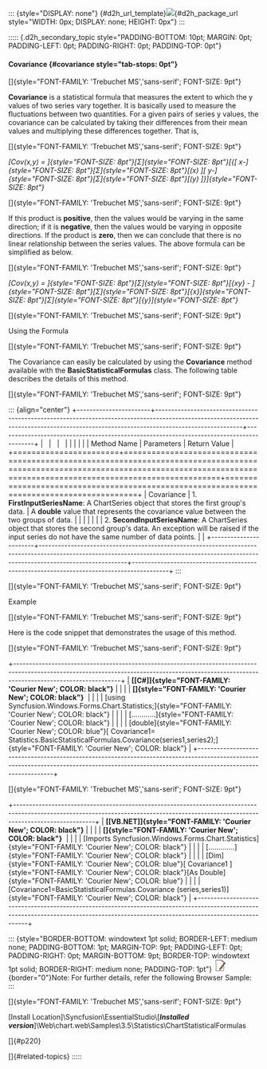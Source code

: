 ::: {style="DISPLAY: none"}
[](ms-xhelp:///?Id=d2h_url_template){#d2h_url_template}![](!package_url!){#d2h_package_url style="WIDTH: 0px; DISPLAY: none; HEIGHT: 0px"}
:::

::::: {.d2h_secondary_topic style="PADDING-BOTTOM: 10pt; MARGIN: 0pt; PADDING-LEFT: 0pt; PADDING-RIGHT: 0pt; PADDING-TOP: 0pt"}
#### Covariance {#covariance style="tab-stops: 0pt"}

[]{style="FONT-FAMILY: 'Trebuchet MS','sans-serif'; FONT-SIZE: 9pt"} 

**Covariance** is a statistical formula that measures the extent to which the y values of two series vary together. It is basically used to measure the fluctuations between two quantities. For a given pairs of series y values, the covariance can be calculated by taking their differences from their mean values and multiplying these differences together. That is,

[]{style="FONT-FAMILY: 'Trebuchet MS','sans-serif'; FONT-SIZE: 9pt"} 

*[Cov(x,y) = ]{style="FONT-SIZE: 8pt"}[Σ]{style="FONT-SIZE: 8pt"}[{\[ x-]{style="FONT-SIZE: 8pt"}[Σ]{style="FONT-SIZE: 8pt"}[(x) \]\[ y-]{style="FONT-SIZE: 8pt"}[Σ]{style="FONT-SIZE: 8pt"}[(y) \]}]{style="FONT-SIZE: 8pt"}*

[]{style="FONT-FAMILY: 'Trebuchet MS','sans-serif'; FONT-SIZE: 9pt"} 

If this product is **positive**, then the values would be varying in the same direction; if it is **negative**, then the values would be varying in opposite directions. If the product is **zero**, then we can conclude that there is no linear relationship between the series values. The above formula can be simplified as below.

[]{style="FONT-FAMILY: 'Trebuchet MS','sans-serif'; FONT-SIZE: 9pt"} 

*[Cov(x,y) = ]{style="FONT-SIZE: 8pt"}[Σ]{style="FONT-SIZE: 8pt"}[{xy} - ]{style="FONT-SIZE: 8pt"}[Σ]{style="FONT-SIZE: 8pt"}[{x}]{style="FONT-SIZE: 8pt"}[Σ]{style="FONT-SIZE: 8pt"}[{y}]{style="FONT-SIZE: 8pt"}*

[]{style="FONT-FAMILY: 'Trebuchet MS','sans-serif'; FONT-SIZE: 9pt"} 

Using the Formula

[]{style="FONT-FAMILY: 'Trebuchet MS','sans-serif'; FONT-SIZE: 9pt"} 

The Covariance can easily be calculated by using the **Covariance** method available with the **BasicStatisticalFormulas** class. The following table describes the details of this method.

[]{style="FONT-FAMILY: 'Trebuchet MS','sans-serif'; FONT-SIZE: 9pt"} 

::: {align="center"}
+-----------------------+---------------------------------------------------------------------------------------------------------------------------------------------------------------------------------------+-----------------------------------------------------------------------------------------+
|                       |                                                                                                                                                                                       |                                                                                         |
|                       |                                                                                                                                                                                       |                                                                                         |
| Method Name           | Parameters                                                                                                                                                                            | Return Value                                                                            |
+=======================+=======================================================================================================================================================================================+=========================================================================================+
| Covariance            | 1\. **FirstInputSeriesName**: A ChartSeries object that stores the first group\'s data.                                                                                               | A **double** value that represents the covariance value between the two groups of data. |
|                       |                                                                                                                                                                                       |                                                                                         |
|                       | 2\. **SecondInputSeriesName**: A ChartSeries object that stores the second group\'s data. An exception will be raised if the input series do not have the same number of data points. |                                                                                         |
+-----------------------+---------------------------------------------------------------------------------------------------------------------------------------------------------------------------------------+-----------------------------------------------------------------------------------------+
:::

[]{style="FONT-FAMILY: 'Trebuchet MS','sans-serif'; FONT-SIZE: 9pt"} 

Example

[]{style="FONT-FAMILY: 'Trebuchet MS','sans-serif'; FONT-SIZE: 9pt"} 

Here is the code snippet that demonstrates the usage of this method.

[]{style="FONT-FAMILY: 'Trebuchet MS','sans-serif'; FONT-SIZE: 9pt"} 

+---------------------------------------------------------------------------------------------------------------------------------------------------------------------------------------------+
| **[\[C#\]]{style="FONT-FAMILY: 'Courier New'; COLOR: black"}**                                                                                                                              |
|                                                                                                                                                                                             |
| **[]{style="FONT-FAMILY: 'Courier New'; COLOR: black"}**                                                                                                                                    |
|                                                                                                                                                                                             |
| [using Syncfusion.Windows.Forms.Chart.Statistics;]{style="FONT-FAMILY: 'Courier New'; COLOR: black"}                                                                                        |
|                                                                                                                                                                                             |
| [\...\...\...\...]{style="FONT-FAMILY: 'Courier New'; COLOR: black"}                                                                                                                        |
|                                                                                                                                                                                             |
| [double]{style="FONT-FAMILY: 'Courier New'; COLOR: blue"}[ Covariance1= Statistics.BasicStatisticalFormulas.Covariance(series1,series2);]{style="FONT-FAMILY: 'Courier New'; COLOR: black"} |
+---------------------------------------------------------------------------------------------------------------------------------------------------------------------------------------------+

[]{style="FONT-FAMILY: 'Trebuchet MS','sans-serif'; FONT-SIZE: 9pt"} 

+-------------------------------------------------------------------------------------------------------------------------------------------------------------------------------------+
| **[\[VB.NET\]]{style="FONT-FAMILY: 'Courier New'; COLOR: black"}**                                                                                                                  |
|                                                                                                                                                                                     |
| **[]{style="FONT-FAMILY: 'Courier New'; COLOR: black"}**                                                                                                                            |
|                                                                                                                                                                                     |
| [Imports Syncfusion.Windows.Forms.Chart.Statistics]{style="FONT-FAMILY: 'Courier New'; COLOR: black"}                                                                               |
|                                                                                                                                                                                     |
| [\...\...\...\....]{style="FONT-FAMILY: 'Courier New'; COLOR: black"}                                                                                                               |
|                                                                                                                                                                                     |
| [Dim]{style="FONT-FAMILY: 'Courier New'; COLOR: blue"}[ Covariance1 ]{style="FONT-FAMILY: 'Courier New'; COLOR: black"}[As Double]{style="FONT-FAMILY: 'Courier New'; COLOR: blue"} |
|                                                                                                                                                                                     |
| [Covariance1=BasicStatisticalFormulas.Covariance (series,series1)]{style="FONT-FAMILY: 'Courier New'; COLOR: black"}                                                                |
+-------------------------------------------------------------------------------------------------------------------------------------------------------------------------------------+

::: {style="BORDER-BOTTOM: windowtext 1pt solid; BORDER-LEFT: medium none; PADDING-BOTTOM: 1pt; MARGIN-TOP: 9pt; PADDING-LEFT: 0pt; PADDING-RIGHT: 0pt; MARGIN-BOTTOM: 9pt; BORDER-TOP: windowtext 1pt solid; BORDER-RIGHT: medium none; PADDING-TOP: 1pt"}
![](ImagesExt/image64_1.jpg){border="0"}Note: For further details, refer the following Browser Sample:
:::

[]{style="FONT-FAMILY: 'Trebuchet MS','sans-serif'; FONT-SIZE: 9pt"} 

\[Install Location\]\\Syncfusion\\EssentialStudio\\\[***Installed version***\]\\Web\\chart.web\\Samples\\3.5\\Statistics\\ChartStatisticalFormulas

[]{#p220} 

[]{#related-topics}
:::::
